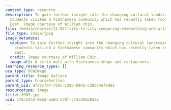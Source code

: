 ```yaml
---
content_type: resource
description: To gain further insight into the changing cultural landscape of the city,
  students visited a Vietnamese community which has recently taken root in New Orleans
  East. Image courtesy of William Chin.
file: /media/courses/11-027-city-to-city-comparing-researching-and-writing-about-cities-new-orleans-spring-2011/176c52420e2dea0d378fc74cd93b8d3e_0909.jpg
file_type: image/jpeg
image_metadata:
  caption: To gain further insight into the changing cultural landscape of the city,
    students visited a Vietnamese community which has recently taken root in New Orleans
    East.
  credit: Image courtesy of William Chin.
  image-alt: A strip mall with Vietnamese shops and restaurants.
learning_resource_types: []
ocw_type: OCWImage
parent_title: Image Gallery
parent_type: CourseSection
parent_uid: afdcc7a4-75bc-c296-b94a-c28d54efed82
resourcetype: Image
title: 0909.jpg
uid: 176c5242-0e2d-ea0d-378f-c74cd93b8d3e
---
```

